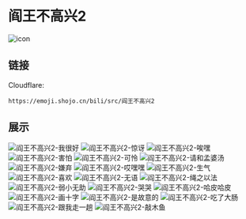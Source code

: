 # 阎王不高兴2
![icon](https://emoji.shojo.cn/bili/src/阎王不高兴2/icon.png)
## 链接
Cloudflare:
```
https://emoji.shojo.cn/bili/src/阎王不高兴2
```
## 展示
![阎王不高兴2-我很好](https://emoji.shojo.cn/bili/src/阎王不高兴2/阎王不高兴2-我很好.png)
![阎王不高兴2-惊讶](https://emoji.shojo.cn/bili/src/阎王不高兴2/阎王不高兴2-惊讶.png)
![阎王不高兴2-唉嘿](https://emoji.shojo.cn/bili/src/阎王不高兴2/阎王不高兴2-唉嘿.png)
![阎王不高兴2-害怕](https://emoji.shojo.cn/bili/src/阎王不高兴2/阎王不高兴2-害怕.png)
![阎王不高兴2-可怜](https://emoji.shojo.cn/bili/src/阎王不高兴2/阎王不高兴2-可怜.png)
![阎王不高兴2-请和孟婆汤](https://emoji.shojo.cn/bili/src/阎王不高兴2/阎王不高兴2-请和孟婆汤.png)
![阎王不高兴2-嫌弃](https://emoji.shojo.cn/bili/src/阎王不高兴2/阎王不高兴2-嫌弃.png)
![阎王不高兴2-哎嘿嘿](https://emoji.shojo.cn/bili/src/阎王不高兴2/阎王不高兴2-哎嘿嘿.png)
![阎王不高兴2-生气](https://emoji.shojo.cn/bili/src/阎王不高兴2/阎王不高兴2-生气.png)
![阎王不高兴2-喜欢](https://emoji.shojo.cn/bili/src/阎王不高兴2/阎王不高兴2-喜欢.png)
![阎王不高兴2-无语](https://emoji.shojo.cn/bili/src/阎王不高兴2/阎王不高兴2-无语.png)
![阎王不高兴2-绳之以法](https://emoji.shojo.cn/bili/src/阎王不高兴2/阎王不高兴2-绳之以法.png)
![阎王不高兴2-弱小无助](https://emoji.shojo.cn/bili/src/阎王不高兴2/阎王不高兴2-弱小无助.png)
![阎王不高兴2-哭哭](https://emoji.shojo.cn/bili/src/阎王不高兴2/阎王不高兴2-哭哭.png)
![阎王不高兴2-哈皮哈皮](https://emoji.shojo.cn/bili/src/阎王不高兴2/阎王不高兴2-哈皮哈皮.png)
![阎王不高兴2-画十字](https://emoji.shojo.cn/bili/src/阎王不高兴2/阎王不高兴2-画十字.png)
![阎王不高兴2-是故意的](https://emoji.shojo.cn/bili/src/阎王不高兴2/阎王不高兴2-是故意的.png)
![阎王不高兴2-吃了大肠](https://emoji.shojo.cn/bili/src/阎王不高兴2/阎王不高兴2-吃了大肠.png)
![阎王不高兴2-跟我走一趟](https://emoji.shojo.cn/bili/src/阎王不高兴2/阎王不高兴2-跟我走一趟.png)
![阎王不高兴2-敲木鱼](https://emoji.shojo.cn/bili/src/阎王不高兴2/阎王不高兴2-敲木鱼.png)

